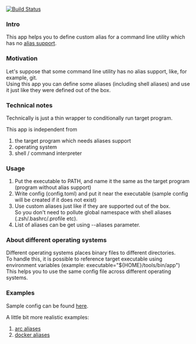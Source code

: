 [![Build Status](https://travis-ci.com/yantonov/alias.svg?branch=master)](https://travis-ci.com/yantonov/alias)

### Intro

This app helps you to define custom alias for a command line utility which has no [alias support](https://git-scm.com/docs/git-config#Documentation/git-config.txt-alias).

### Motivation
Let's suppose that some command line utility has no alias support, like, for example, git.  
Using this app you can define some aliases (including shell aliases) and use it just like they were defined out of the box.

### Technical notes
Technically is just a thin wrapper to conditionally run target program.  

This app is independent from 
1. the target program which needs aliases support
2. operating system
3. shell / command interpreter

### Usage
1. Put the executable to PATH, and name it the same as the target program (program without alias support)
2. Write config (config.toml) and put it near the executable 
(sample config will be created if it does not exist)
3. Use custom aliases just like if they are supported out of the box.  
So you don't need to pollute global namespace with shell aliases (.zsh/.bashrc/.profile etc).
4. List of aliases can be get using --aliases parameter.

### About different operating systems
Different operating systems places binary files to different directories.  
To handle this, it is possible to reference target executable using environment variables (example: executable="${HOME}/tools/bin/app")  
This helps you to use the same config file across different operating systems.

### Examples
Sample config can be found [here](https://github.com/yantonov/alias/blob/master/docs/sample_config.toml).

A little bit more realistic examples:  
1. [arc aliases](https://github.com/yantonov/arc-aliases)  
1. [docker aliases](https://github.com/yantonov/docker-aliases)  
